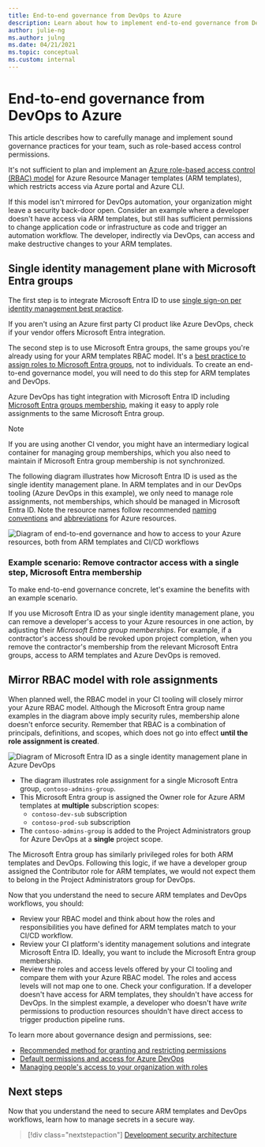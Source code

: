 ```yaml
---
title: End-to-end governance from DevOps to Azure
description: Learn about how to implement end-to-end governance from DevOps to Azure
author: julie-ng
ms.author: julng
ms.date: 04/21/2021
ms.topic: conceptual
ms.custom: internal
---
```


# End-to-end governance from DevOps to Azure

This article describes how to carefully manage and implement sound governance practices for your team, such as role-based access control permissions.

It's not sufficient to plan and implement an [Azure role-based access control (RBAC) model](../../ready/considerations/roles.md) for Azure Resource Manager templates (ARM templates), which restricts access via Azure portal and Azure CLI.

If this model isn't mirrored for DevOps automation, your organization might leave a security back-door open. Consider an example where a developer doesn't have access via ARM templates, but still has sufficient permissions to change application code or infrastructure as code and trigger an automation workflow. The developer, indirectly via DevOps, can access and make destructive changes to your ARM templates.

<a name='single-identity-management-plane-with-azure-ad-groups'></a>

## Single identity management plane with Microsoft Entra groups

The first step is to integrate Microsoft Entra ID to use [single sign-on per identity management best practice](/azure/security/fundamentals/identity-management-best-practices#enable-single-sign-on).

If you aren't using an Azure first party CI product like Azure DevOps, check if your vendor offers Microsoft Entra integration.

The second step is to use Microsoft Entra groups, the same groups you're already using for your ARM templates RBAC model. It's a [best practice to assign roles to Microsoft Entra groups](/azure/role-based-access-control/best-practices#assign-roles-to-groups-not-users), not to individuals. To create an end-to-end governance model, you will need to do this step for ARM templates and DevOps.

Azure DevOps has tight integration with Microsoft Entra ID including [Microsoft Entra groups membership](/azure/devops/organizations/security/add-ad-aad-built-in-security-groups?tabs=preview-page), making it easy to apply role assignments to the same Microsoft Entra group.

> [!NOTE]
> If you are using another CI vendor, you might have an intermediary logical container for managing group memberships, which you also need to maintain if Microsoft Entra group membership is not synchronized.

The following diagram illustrates how Microsoft Entra ID is used as the single identity management plane. In ARM templates and in our DevOps tooling (Azure DevOps in this example), we only need to manage role assignments, not memberships, which should be managed in Microsoft Entra ID. Note the resource names follow recommended [naming conventions](../../ready/azure-best-practices/resource-naming.md) and [abbreviations](../../ready/azure-best-practices/resource-naming.md) for Azure resources.

![Diagram of end-to-end governance and how to access to your Azure resources, both from ARM templates and CI/CD workflows](../media/e2e-governance-overview.svg)

<a name='example-scenario-remove-contractor-access-with-a-single-step-azure-ad-membership'></a>

### Example scenario: Remove contractor access with a single step, Microsoft Entra membership

To make end-to-end governance concrete, let's examine the benefits with an example scenario.

If you use Microsoft Entra ID as your single identity management plane, you can remove a developer's access to your Azure resources in one action, by adjusting their *Microsoft Entra group memberships*. For example, if a contractor's access should be revoked upon project completion, when you remove the contractor's membership from the relevant Microsoft Entra groups, access to ARM templates and Azure DevOps is removed.

## Mirror RBAC model with role assignments

When planned well, the RBAC model in your CI tooling will closely mirror your Azure RBAC model. Although the Microsoft Entra group name examples in the diagram above imply security rules, membership alone doesn't enforce security. Remember that RBAC is a combination of principals, definitions, and scopes, which does not go into effect **until the role assignment is created**.

![Diagram of Microsoft Entra ID as a single identity management plane in Azure DevOps](../media/devsecops-role-assignments.svg)

- The diagram illustrates role assignment for a single Microsoft Entra group, `contoso-admins-group`.
- This Microsoft Entra group is assigned the Owner role for Azure ARM templates at **multiple** subscription scopes:
  - `contoso-dev-sub` subscription
  - `contoso-prod-sub` subscription
- The `contoso-admins-group` is added to the Project Administrators group for Azure DevOps at a **single** project scope.

The Microsoft Entra group has similarly privileged roles for both ARM templates and DevOps. Following this logic, if we have a developer group assigned the Contributor role for ARM templates, we would not expect them to belong in the Project Administrators group for DevOps.

Now that you understand the need to secure ARM templates and DevOps workflows, you should:

- Review your RBAC model and think about how the roles and responsibilities you have defined for ARM templates match to your CI/CD workflow.
- Review your CI platform's identity management solutions and integrate Microsoft Entra ID. Ideally, you want to include the Microsoft Entra group membership.
- Review the roles and access levels offered by your CI tooling and compare them with your Azure RBAC model. The roles and access levels will not map one to one. Check your configuration. If a developer doesn't have access for ARM templates, they shouldn't have access for DevOps. In the simplest example, a developer who doesn't have *write* permissions to production resources shouldn't have direct access to trigger production pipeline runs.

To learn more about governance design and permissions, see:

- [Recommended method for granting and restricting permissions](/azure/devops/organizations/security/restrict-access#recommended-method-for-granting-and-restricting-permissions)
- [Default permissions and access for Azure DevOps](/azure/devops/organizations/security/permissions-access)
- [Managing people's access to your organization with roles](https://docs.github.com/en/organizations/managing-peoples-access-to-your-organization-with-roles)

## Next steps

Now that you understand the need to secure ARM templates and DevOps workflows, learn how to manage secrets in a secure way.

> [!div class="nextstepaction"]
> [Development security architecture](../development-security-architecture.md)
